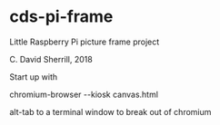 # cds-pi-frame

Little Raspberry Pi picture frame project

C. David Sherrill, 2018

Start up with

chromium-browser --kiosk canvas.html

alt-tab to a terminal window to break out of chromium


